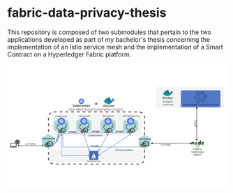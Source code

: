 # fabric-data-privacy-thesis
This repository is composed of two submodules that pertain to the two applications developed as part of my bachelor's thesis concerning the implementation of an Istio service mesh and the implementation of a Smart Contract on a Hyperledger Fabric platform.

![](App_Architecture-1.png)